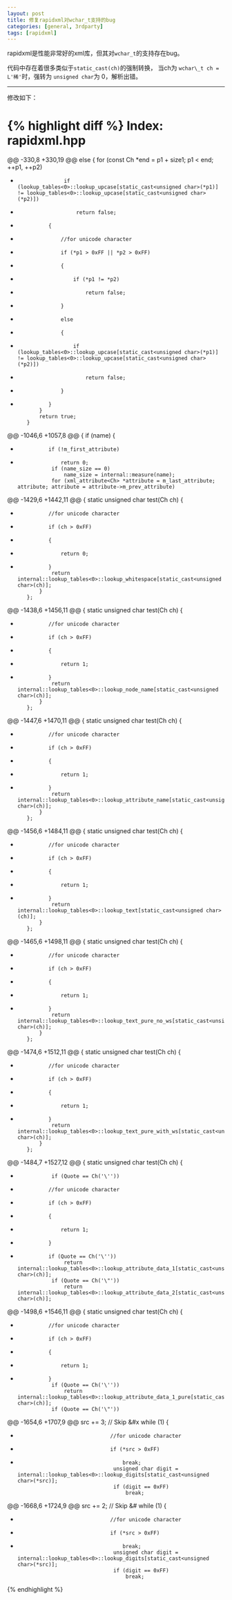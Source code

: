 ```yaml
---
layout: post
title: 修复rapidxml对wchar_t支持的bug
categories: [general, 3rdparty]
tags: [rapidxml]
---
```


rapidxml是性能非常好的xml库，但其对`wchar_t`的支持存在bug。

	
代码中存在着很多类似于`static_cast(ch)`的强制转换，
当ch为 `wchar\_t ch = L'稀'`时，强转为 `unsigned char`为 0，解析出错。

----------

修改如下：

{% highlight diff %}
Index: rapidxml.hpp
===================================================================
@@ -330,8 +330,19 @@
             else
             {
                 for (const Ch *end = p1 + size1; p1 < end; ++p1, ++p2)
-                    if (lookup_tables<0>::lookup_upcase[static_cast<unsigned char>(*p1)] != lookup_tables<0>::lookup_upcase[static_cast<unsigned char>(*p2)])
-                        return false;
+				{
+					//for unicode character
+					if (*p1 > 0xFF || *p2 > 0xFF)
+					{
+						if (*p1 != *p2)
+							return false;
+					}
+					else
+					{
+						if (lookup_tables<0>::lookup_upcase[static_cast<unsigned char>(*p1)] != lookup_tables<0>::lookup_upcase[static_cast<unsigned char>(*p2)])
+							return false;
+					}
+				}
             }
             return true;
         }
@@ -1046,6 +1057,8 @@
         {
             if (name)
             {
+				if (!m_first_attribute)
+					return 0;
                 if (name_size == 0)
                     name_size = internal::measure(name);
                 for (xml_attribute<Ch> *attribute = m_last_attribute; attribute; attribute = attribute->m_prev_attribute)
@@ -1429,6 +1442,11 @@
         {
             static unsigned char test(Ch ch)
             {
+				//for unicode character
+				if (ch > 0xFF)
+				{
+					return 0;
+				}
                 return internal::lookup_tables<0>::lookup_whitespace[static_cast<unsigned char>(ch)];
             }
         };
@@ -1438,6 +1456,11 @@
         {
             static unsigned char test(Ch ch)
             {
+				//for unicode character
+				if (ch > 0xFF)
+				{
+					return 1;
+				}
                 return internal::lookup_tables<0>::lookup_node_name[static_cast<unsigned char>(ch)];
             }
         };
@@ -1447,6 +1470,11 @@
         {
             static unsigned char test(Ch ch)
             {
+				//for unicode character
+				if (ch > 0xFF)
+				{
+					return 1;
+				}
                 return internal::lookup_tables<0>::lookup_attribute_name[static_cast<unsigned char>(ch)];
             }
         };
@@ -1456,6 +1484,11 @@
         {
             static unsigned char test(Ch ch)
             {
+				//for unicode character
+				if (ch > 0xFF)
+				{
+					return 1;
+				}
                 return internal::lookup_tables<0>::lookup_text[static_cast<unsigned char>(ch)];
             }
         };
@@ -1465,6 +1498,11 @@
         {
             static unsigned char test(Ch ch)
             {
+				//for unicode character
+				if (ch > 0xFF)
+				{
+					return 1;
+				}
                 return internal::lookup_tables<0>::lookup_text_pure_no_ws[static_cast<unsigned char>(ch)];
             }
         };
@@ -1474,6 +1512,11 @@
         {
             static unsigned char test(Ch ch)
             {
+				//for unicode character
+				if (ch > 0xFF)
+				{
+					return 1;
+				}
                 return internal::lookup_tables<0>::lookup_text_pure_with_ws[static_cast<unsigned char>(ch)];
             }
         };
@@ -1484,7 +1527,12 @@
         {
             static unsigned char test(Ch ch)
             {
-                if (Quote == Ch('\''))
+				//for unicode character
+				if (ch > 0xFF)
+				{
+					return 1;
+				}
+				if (Quote == Ch('\''))
                     return internal::lookup_tables<0>::lookup_attribute_data_1[static_cast<unsigned char>(ch)];
                 if (Quote == Ch('\"'))
                     return internal::lookup_tables<0>::lookup_attribute_data_2[static_cast<unsigned char>(ch)];
@@ -1498,6 +1546,11 @@
         {
             static unsigned char test(Ch ch)
             {
+				//for unicode character
+				if (ch > 0xFF)
+				{
+					return 1;
+				}
                 if (Quote == Ch('\''))
                     return internal::lookup_tables<0>::lookup_attribute_data_1_pure[static_cast<unsigned char>(ch)];
                 if (Quote == Ch('\"'))
@@ -1654,6 +1707,9 @@
                                 src += 3;   // Skip &#x
                                 while (1)
                                 {
+									//for unicode character
+									if (*src > 0xFF)
+										break;
                                     unsigned char digit = internal::lookup_tables<0>::lookup_digits[static_cast<unsigned char>(*src)];
                                     if (digit == 0xFF)
                                         break;
@@ -1668,6 +1724,9 @@
                                 src += 2;   // Skip &#
                                 while (1)
                                 {
+									//for unicode character
+									if (*src > 0xFF)
+										break;
                                     unsigned char digit = internal::lookup_tables<0>::lookup_digits[static_cast<unsigned char>(*src)];
                                     if (digit == 0xFF)
                                         break;
{% endhighlight %}
